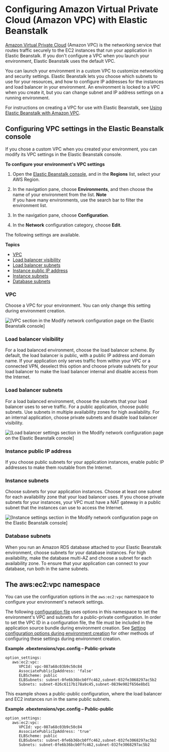 # Configuring Amazon Virtual Private Cloud \(Amazon VPC\) with Elastic Beanstalk<a name="using-features.managing.vpc"></a>

[Amazon Virtual Private Cloud](https://docs.aws.amazon.com/vpc/latest/userguide/) \(Amazon VPC\) is the networking service that routes traffic securely to the EC2 instances that run your application in Elastic Beanstalk\. If you don't configure a VPC when you launch your environment, Elastic Beanstalk uses the default VPC\.

You can launch your environment in a custom VPC to customize networking and security settings\. Elastic Beanstalk lets you choose which subnets to use for your resources, and how to configure IP addresses for the instances and load balancer in your environment\. An environment is locked to a VPC when you create it, but you can change subnet and IP address settings on a running environment\.

For instructions on creating a VPC for use with Elastic Beanstalk, see [Using Elastic Beanstalk with Amazon VPC](vpc.md)\.

## Configuring VPC settings in the Elastic Beanstalk console<a name="environments-cfg-vpc-console"></a>

If you chose a custom VPC when you created your environment, you can modify its VPC settings in the Elastic Beanstalk console\.

**To configure your environment's VPC settings**

1. Open the [Elastic Beanstalk console](https://console.aws.amazon.com/elasticbeanstalk), and in the **Regions** list, select your AWS Region\.

1. In the navigation pane, choose **Environments**, and then choose the name of your environment from the list\.
**Note**  
If you have many environments, use the search bar to filter the environment list\.

1. In the navigation pane, choose **Configuration**\.

1. In the **Network** configuration category, choose **Edit**\.

The following settings are available\.

**Topics**
+ [VPC](#environments-cfg-vpc-console-vpc)
+ [Load balancer visibility](#environments-cfg-vpc-console-lbvisibility)
+ [Load balancer subnets](#environments-cfg-vpc-console-lbsubnets)
+ [Instance public IP address](#environments-cfg-vpc-console-ec2ip)
+ [Instance subnets](#environments-cfg-vpc-console-ec2subnets)
+ [Database subnets](#environments-cfg-vpc-console-dbsubnets)

### VPC<a name="environments-cfg-vpc-console-vpc"></a>

Choose a VPC for your environment\. You can only change this setting during environment creation\.

![\[VPC section in the Modify network configuration page on the Elastic Beanstalk console\]](http://docs.aws.amazon.com/elasticbeanstalk/latest/dg/images/environments-cfg-vpc-console-vpc.png)

### Load balancer visibility<a name="environments-cfg-vpc-console-lbvisibility"></a>

For a load balanced environment, choose the load balancer scheme\. By default, the load balancer is public, with a public IP address and domain name\. If your application only serves traffic from within your VPC or a connected VPN, deselect this option and choose private subnets for your load balancer to make the load balancer internal and disable access from the Internet\.

### Load balancer subnets<a name="environments-cfg-vpc-console-lbsubnets"></a>

For a load balanced environment, choose the subnets that your load balancer uses to serve traffic\. For a public application, choose public subnets\. Use subnets in multiple availability zones for high availability\. For an internal application, choose private subnets and disable load balancer visibility\.

![\[Load balancer settings section in the Modify network configuration page on the Elastic Beanstalk console\]](http://docs.aws.amazon.com/elasticbeanstalk/latest/dg/images/environments-cfg-vpc-console-lb.png)

### Instance public IP address<a name="environments-cfg-vpc-console-ec2ip"></a>

If you choose public subnets for your application instances, enable public IP addresses to make them routable from the Internet\.

### Instance subnets<a name="environments-cfg-vpc-console-ec2subnets"></a>

Choose subnets for your application instances\. Choose at least one subnet for each availability zone that your load balancer uses\. If you choose private subnets for your instances, your VPC must have a NAT gateway in a public subnet that the instances can use to access the Internet\.

![\[Instance settings section in the Modify network configuration page on the Elastic Beanstalk console\]](http://docs.aws.amazon.com/elasticbeanstalk/latest/dg/images/environments-cfg-vpc-console-ec2.png)

### Database subnets<a name="environments-cfg-vpc-console-dbsubnets"></a>

When you run an Amazon RDS database attached to your Elastic Beanstalk environment, choose subnets for your database instances\. For high availability, make the database multi\-AZ and choose a subnet for each availability zone\. To ensure that your application can connect to your database, run both in the same subnets\.

## The aws:ec2:vpc namespace<a name="environments-cfg-vpc-namespace"></a>

You can use the configuration options in the `aws:ec2:vpc` namespace to configure your environment's network settings\.

The following [configuration file](ebextensions.md) uses options in this namespace to set the environment's VPC and subnets for a public\-private configuration\. In order to set the VPC ID in a configuration file, the file must be included in the application source bundle during environment creation\. See [Setting configuration options during environment creation](environment-configuration-methods-during.md) for other methods of configuring these settings during environment creation\.

**Example \.ebextensions/vpc\.config – Public\-private**  

```
option_settings:
   aws:ec2:vpc:
      VPCId: vpc-087a68c03b9c50c84
      AssociatePublicIpAddress: 'false'
      ELBScheme: public
      ELBSubnets: subnet-0fe6b36bcb0ffc462,subnet-032fe3068297ac5b2
      Subnets: subnet-026c6117b178a9c45,subnet-0839e902f656e8bd1
```

This example shows a public\-public configuration, where the load balancer and EC2 instances run in the same public subnets\.

**Example \.ebextensions/vpc\.config – Public\-public**  

```
option_settings:
   aws:ec2:vpc:
      VPCId: vpc-087a68c03b9c50c84
      AssociatePublicIpAddress: 'true'
      ELBScheme: public
      ELBSubnets: subnet-0fe6b36bcb0ffc462,subnet-032fe3068297ac5b2
      Subnets: subnet-0fe6b36bcb0ffc462,subnet-032fe3068297ac5b2
```